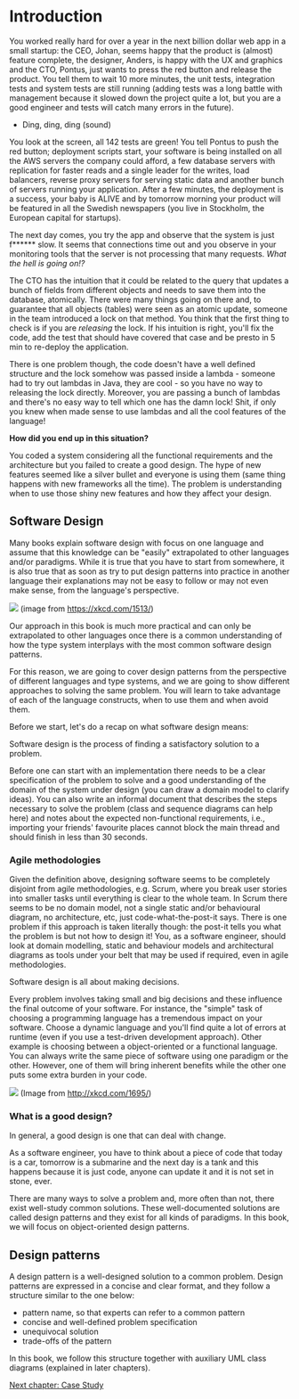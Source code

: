 # Introduction

You worked really hard for over a year in the next billion dollar web app in a
small startup: the CEO, Johan, seems happy that the product is (almost) feature
complete, the designer, Anders, is happy with the UX and graphics and the CTO, Pontus,
just wants to press the red button and release the product. You tell them to wait
10 more minutes, the unit tests, integration tests and system tests are still running
(adding tests was a long battle with management because it slowed down the project
quite a lot, but you are a good engineer and tests will catch many errors in the future).

- Ding, ding, ding (sound)

You look at the screen, all 142 tests are green! You tell Pontus to push the red button;
deployment scripts start, your software is being installed on all the AWS servers the
company could afford, a few database servers with replication for faster reads and
a single leader for the writes, load balancers, reverse proxy servers for serving
static data and another bunch of servers running your application. After a few minutes,
the deployment is a success, your baby is ALIVE and by tomorrow morning your product will
be featured in all the Swedish newspapers (you live in Stockholm, the European capital for startups).

The next day comes, you try the app and observe that the system is just f****** slow.
It seems that connections time out and you observe in your monitoring tools that the
server is not processing that many requests. *What the hell is going on!?*

The CTO has the intuition that it could be related to the query that
updates a bunch of fields from different objects and needs to save them into
the database, atomically. There were many things going on there and, to guarantee
that all objects (tables) were seen as an atomic update, someone in the team
introduced a lock on that method. You think that the first thing to check is
if you are *releasing* the lock. If his intuition is right, you'll fix the code,
add the test that should have covered that case and be presto in 5 min to re-deploy the application.

There is one problem though, the code doesn't have a well defined structure and the
lock somehow was passed inside a lambda - someone had to try out lambdas in Java,
they are cool - so you have no way to releasing the lock directly. Moreover,
you are passing a bunch of lambdas and there's no easy way to tell which one has
the damn lock! Shit, if only you knew when made sense to use lambdas and all the
cool features of the language!

**How did you end up in this situation?**

You coded a system considering all the functional requirements and the architecture but you failed to create a good design. The hype of new features seemed like a silver bullet and everyone is using them (same thing happens with new frameworks all the time). The problem is understanding when to use those shiny new features and how they affect your design.

## Software Design

Many books explain software design with focus on one language and assume that this knowledge can be "easily" extrapolated to other languages and/or paradigms. While it is true that you have to start from somewhere, it is also true that as soon as try to put design patterns into practice in another language their explanations may not be easy to follow or may not even make sense, from the language's perspective.

![](https://imgs.xkcd.com/comics/code_quality.png)
(image from https://xkcd.com/1513/)

Our approach in this book is much more practical and can only be extrapolated to other languages once there is a common understanding of how the type system interplays with the most common software design patterns.

For this reason, we are going to cover design patterns from the perspective of different languages and type systems, and we are going to show different approaches to solving the same problem. You will learn to take advantage of each of the language constructs, when to use them and when avoid them.

Before we start, let's do a recap on what software design means:

Software design is the process of finding a satisfactory solution to a problem.

Before one can start with an implementation there needs to be a clear specification of the problem to solve and a good understanding of the domain of the system under design (you can draw a domain model to clarify ideas). You can also write an informal document that describes the steps necessary to solve the problem (class and sequence diagrams can help here) and notes about the expected non-functional requirements, i.e., importing your friends' favourite places cannot block the main thread and should finish in less than 30 seconds.

### Agile methodologies

Given the definition above, designing software seems to be completely disjoint from agile methodologies, e.g. Scrum, where you break user stories into smaller tasks until everything is clear to the whole team. In Scrum there seems to be no domain model, not a single static and/or behavioural diagram, no architecture, etc, just code-what-the-post-it says. There is one problem if this approach is taken literally though: the post-it tells you what the problem is but not how to design it! You, as a software engineer, should look at domain modelling, static and behaviour models and architectural diagrams as tools under your belt that may be used if required, even in agile methodologies.

Software design is all about making decisions.

Every problem involves taking small and big decisions and these influence the final outcome of your software. For instance, the "simple" task of choosing a programming language has a tremendous impact on your software. Choose a dynamic language and you'll find quite a lot of errors at runtime (even if you use a test-driven development approach). Other example is choosing between a object-oriented or a functional language. You can always write the same piece of software using one paradigm or the other. However, one of them will bring inherent benefits while the other one puts some extra burden in your code.

![](https://imgs.xkcd.com/comics/code_quality_2.png)
(Image from http://xkcd.com/1695/)

### What is a good design?

In general, a good design is one that can deal with change.

<!--

A software engineer has to think much more abstract than other engineers, e.g. civil engineer. For instance, as a civil engineer, you may have to think about building a bridge that can stand X number of tons and, under any circumstance fall down.

-->

As a software engineer, you have to think about a piece of code that today is a car, tomorrow is a submarine and the next day is a tank and this happens because it is just code, anyone can update it and it is not set in stone, ever.

There are many ways to solve a problem and, more often than not, there exist well-study common solutions. These well-documented solutions are called design patterns and they exist for all kinds of paradigms. In this book, we will focus on object-oriented design patterns.

## Design patterns

A design pattern is a well-designed solution to a common problem. Design patterns are expressed in a concise and clear format, and they follow a structure similar to the one below:

- pattern name, so that experts can refer to a common pattern
- concise and well-defined problem specification
- unequivocal solution
- trade-offs of the pattern

In this book, we follow this structure together with auxiliary UML class diagrams (explained in later chapters).

[Next chapter: Case Study](case-study.html)
